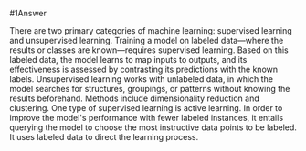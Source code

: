 #1Answer


There are two primary categories of machine learning: supervised learning and unsupervised learning.
Training a model on labeled data—where the results or classes are known—requires supervised learning.
Based on this labeled data, the model learns to map inputs to outputs, and its effectiveness is assessed
by contrasting its predictions with the known labels.
Unsupervised learning works with unlabeled data, in which the model searches for structures, groupings, 
or patterns without knowing the results beforehand. Methods include dimensionality reduction and clustering.
One type of supervised learning is active learning. In order to improve the model's performance with fewer 
labeled instances, it entails querying the model to choose the most instructive data points to be labeled.
It uses labeled data to direct the learning process.
